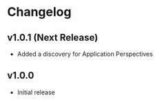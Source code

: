 # Changelog

## v1.0.1 (Next Release)

 - Added a discovery for Application Perspectives

## v1.0.0

 - Initial release
